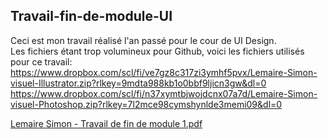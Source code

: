 ## Travail-fin-de-module-UI

Ceci est mon travail réalisé l'an passé pour le cour de UI Design.
<br>
Les fichiers étant trop volumineux pour Github, voici les fichiers utilisés pour ce travail:
<br>
https://www.dropbox.com/scl/fi/ve7gz8c317zi3ymhf5pvx/Lemaire-Simon-visuel-Illustrator.zip?rlkey=9mdta988kb1o0bbf9ljicn3gw&dl=0
https://www.dropbox.com/scl/fi/n37xymtbjwojdcnx07a7d/Lemaire-Simon-visuel-Photoshop.zip?rlkey=7l2mce98cymshynlde3memi09&dl=0




[Lemaire Simon - Travail de fin de module 1.pdf](https://github.com/SL-Webdesign/Travail-fin-de-module-UI/files/13522310/Lemaire.Simon.-.Travail.de.fin.de.module.1.pdf)
